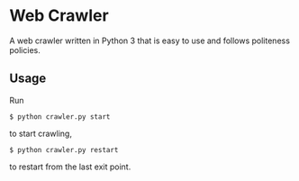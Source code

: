 # Web Crawler

A web crawler written in Python 3 that is easy to use and follows politeness policies.

## Usage

Run

```
$ python crawler.py start
```

to start crawling,

```
$ python crawler.py restart
```

to restart from the last exit point.

